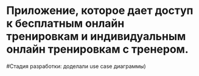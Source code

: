 # Приложение, которое дает доступ к бесплатным онлайн тренировкам и индивидуальным онлайн тренировкам с тренером.
#Стадия разработки: доделали use case диаграммы)

